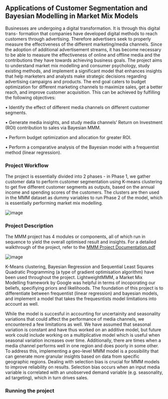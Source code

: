 ## Applications of Customer Segmentation and Bayesian Modelling in Market Mix Models

Businesses are undergoing a digital transformation. It is through this digital trans- formation that companies have developed digital methods to reach customers through advertising. Therefore advertisers seek to properly measure the effectiveness of the different marketing/media channels. Since the adoption of additional advertisement streams, it has become necessary to be able to measure the effectiveness of online and offline media and the contributions they have towards achieving business goals.
The project aims to understand market mix modelling and consumer psychology, study existing methods, and implement a significant model that enhances insights that help marketers and analysts make strategic decisions regarding advertising campaigns and products. The end goal caters to budget optimization for different marketing channels to maximize sales, get a better reach, and improve customer acquisition. This can be achieved by fulfilling the following objectives:

• Identify the effect of different media channels on different customer segments.

• Generate media insights, and study media channels’ Return on Investment (ROI) contribution to sales via Bayesian MMM.

• Perform budget optimization and allocation for greater ROI.

• Perform a comparative analysis of the Bayesian model with a frequentist method (linear regression).


### Project Workflow

The project is essentially divided into 2 phases - in Phase 1, we gather customer data to perform customer segmentation using K-means clustering to get five different customer segments as outputs, based on the annual income and spending scores of the customers. The clusters are then used in the MMM dataset as dummy variables to run Phase 2 of the model, which is essentially performing market mix modelling.

![image](https://github.com/rachitasingh26/MMM_app/assets/87617147/d75f63ff-5d3b-4090-862d-27c8df6bc7f3)


### Project Description

The MMM project has 4 modules or components, all of which run in sequence to yield the overall optimised result and insights. For a detailed walkthrough of the project, refer to the [MMM Project Documentation.pdf](https://github.com/user-attachments/files/16054718/MMM.Project.Documentation.pdf)

![image](https://github.com/rachitasingh26/MMM_app/assets/87617147/821d815a-0b51-4059-9c29-f374ba7b0ce6)

K-Means clustering, Bayesian Regression and Sequential Least Squares Quadratic Programming (a type of gradient optimisation algorithm) have been used throughout the project. LightweightMMM, a Market Mix Modelling framework by Google was helpful in terms of incoporating our beliefs, specifiying priors and likelihoods. The foundation of this project is to differentiate between frequentist (linear regression) and bayesian models, and implement a model that takes the frequesntists model limitations into account as well. 

While the model is succesful in accounting for uncertainity and seasonality variations that could affect the performance of media channels, we encountered a few limitations as well. We have assumed that seasonal variation is constant and have thus worked on an additive model, but future work could include working on a multiplicative model which is useful when seasonal variation increases over time. Additionally, there are times when a media channel performs well in one region and does poorly in some other. To address this, implementing a geo-level MMM model is a possibility that can generate more granular insights based on data from specific geographic regions. Dealing with selection bias is crucial for MMM models to improve reliability on results. Selection bias occurs when an input media variable is correlated with an unobserved demand variable (e.g. seasonality, ad targeting), which in turn drives sales.


### Running the project




